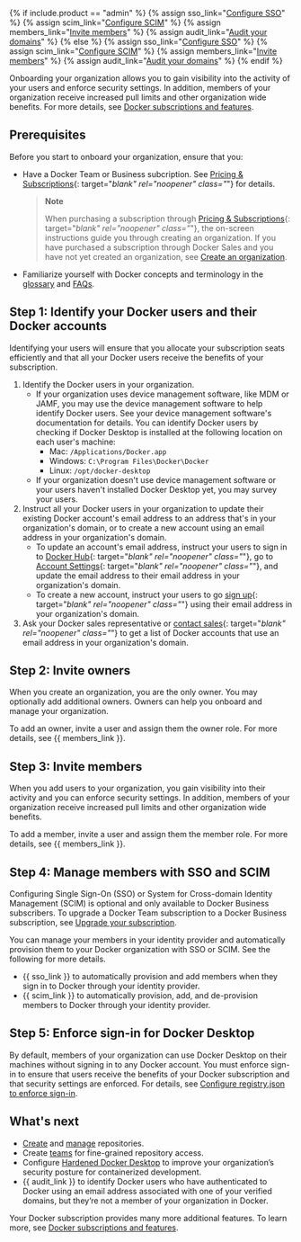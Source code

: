 {% if include.product == "admin" %}
  {% assign sso_link="[Configure SSO](/admin/organization/security-settings/sso/)" %}
  {% assign scim_link="[Configure SCIM](/admin/organization/security-settings/scim/)" %}
  {% assign members_link="[Invite members](/admin/organization/members/)" %}
  {% assign audit_link="[Audit your domains](/admin/organization/security-settings/domains/)" %}
{% else %}
  {% assign sso_link="[Configure SSO](/single-sign-on/)" %}
  {% assign scim_link="[Configure SCIM](/docker-hub/scim/)" %}
  {% assign members_link="[Invite members](/docker-hub/members/)" %}
  {% assign audit_link="[Audit your domains](/docker-hub/domain-audit/)" %}
{% endif %}

Onboarding your organization allows you to gain visibility into the activity of your users and enforce security settings. In addition, members of your organization receive increased pull limits and other organization wide benefits. For more details, see [Docker subscriptions and features](/subscription/details/).

## Prerequisites

Before you start to onboard your organization, ensure that you:
- Have a Docker Team or Business subcription. See [Pricing & Subscriptions](https://www.docker.com/pricing/){: target="_blank" rel="noopener" class="_"} for details.
   > **Note**
   >
   > When purchasing a subscription through [Pricing & Subscriptions](https://www.docker.com/pricing/){: target="_blank" rel="noopener" class="_"}, the on-screen instructions guide you through creating an organization. If you have purchased a subscription through Docker Sales and you have not yet created an organization, see [Create an organization](/docker-hub/orgs#create-an-organization).
- Familiarize yourself with Docker concepts and terminology in the [glossary](/glossary/) and [FAQs](/docker-hub/general-faqs/).

## Step 1: Identify your Docker users and their Docker accounts

Identifying your users will ensure that you allocate your subscription seats efficiently and that all your Docker users receive the benefits of your subscription.

1. Identify the Docker users in your organization.
   - If your organization uses device management software, like MDM or JAMF, you may use the device management software to help identify Docker users. See your device management software's documentation for details. You can identify Docker users by checking if Docker Desktop is installed at the following location on each user's machine:
      - Mac: `/Applications/Docker.app`
      - Windows: `C:\Program Files\Docker\Docker`
      - Linux: `/opt/docker-desktop`
   - If your organization doesn't use device management software or your users haven't installed Docker Desktop yet, you may survey your users.
2. Instruct all your Docker users in your organization to update their existing Docker account's email address to an address that's in your organization's domain, or to create a new account using an email address in your organization's domain.
   - To update an account's email address, instruct your users to sign in to [Docker Hub](https://hub.docker.com){: target="_blank" rel="noopener" class="_"}, go to [Account Settings](https://hub.docker.com/settings/general){: target="_blank" rel="noopener" class="_"}, and update the email address to their email address in your organization's domain.
   - To create a new account, instruct your users to go [sign up](https://hub.docker.com/signup){: target="_blank" rel="noopener" class="_"} using their email address in your organization's domain.
3. Ask your Docker sales representative or [contact sales](https://www.docker.com/pricing/contact-sales/){: target="_blank" rel="noopener" class="_"} to get a list of Docker accounts that use an email address in your organization's domain.

## Step 2: Invite owners

When you create an organization, you are the only owner. You may optionally add additional owners. Owners can help you onboard and manage your organization.

To add an owner, invite a user and assign them the owner role. For more details, see {{ members_link }}.

## Step 3: Invite members

When you add users to your organization, you gain visibility into their activity and you can enforce security settings. In addition, members of your organization receive increased pull limits and other organization wide benefits.

To add a member, invite a user and assign them the member role. For more details, see {{ members_link }}.

## Step 4: Manage members with SSO and SCIM

Configuring Single Sign-On (SSO) or System for Cross-domain Identity Management (SCIM) is optional and only available to Docker Business subscribers. To upgrade a Docker Team subscription to a Docker Business subscription, see [Upgrade your subscription](/subscription/upgrade/).

You can manage your members in your identity provider and automatically provision them to your Docker organization with SSO or SCIM. See the following for more details.
   - {{ sso_link }} to automatically provision and add members when they sign in to Docker through your identity provider.
   - {{ scim_link }} to automatically provision, add, and de-provision members to Docker through your identity provider.


## Step 5: Enforce sign-in for Docker Desktop

By default, members of your organization can use Docker Desktop on their machines without signing in to any Docker account. You must enforce sign-in to  ensure that users receive the benefits of your Docker subscription and that security settings are enforced. For details, see [Configure registry.json to enforce sign-in](/docker-hub/configure-sign-in/).

## What's next

- [Create](/docker-hub/repos/create/) and [manage](/docker-hub/repos/) repositories.
- Create [teams](/docker-hub/manage-a-team/) for fine-grained repository access.
- Configure [Hardened Docker Desktop](/desktop/hardened-desktop/) to improve your organization’s security posture for containerized development.
- {{ audit_link }} to identify Docker users who have authenticated to Docker using an email address associated with one of your verified domains, but they’re not a member of your organization in Docker.

Your Docker subscription provides many more additional features. To learn more, see [Docker subscriptions and features](/subscription/details/).